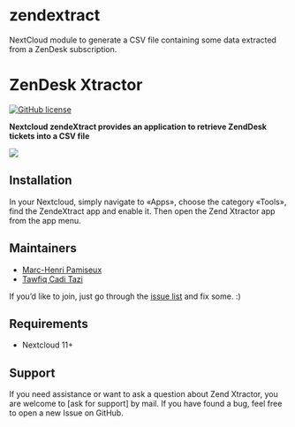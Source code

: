 # zendextract
NextCloud module to generate a CSV file containing some data extracted from a ZenDesk subscription.


# ZenDesk Xtractor
[![GitHub license](https://img.shields.io/badge/license-AGPLv3-blue.svg)](https://raw.githubusercontent.com/libricks/zendextract/master/COPYING)

**Nextcloud zendeXtract provides an application to retrieve ZendDesk tickets into a CSV file**

![](screenshots/1.png)

## Installation

In your Nextcloud, simply navigate to «Apps», choose the category «Tools», find the ZendeXtract app and enable it.
Then open the Zend Xtractor app from the app menu.

## Maintainers

- [Marc-Henri Pamiseux](https://github.com/marc-henri)
- [Tawfiq Cadi Tazi](https://github.com/tawfiqct)

If you’d like to join, just go through the [issue list](https://github.com/libricks/zendextract/issues/) and fix some. :)

## Requirements

- Nextcloud 11+

## Support

If you need assistance or want to ask a question about Zend Xtractor, you are welcome to [ask for support] by mail. If you have found a bug, feel free to open a new Issue on GitHub.
